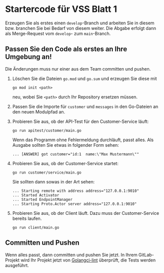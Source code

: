 # Startercode für VSS Blatt 1

Erzeugen Sie als erstes einen `develop`-Branch und arbeiten Sie in diesem bzw.
branchen Sie bei Bedarf von diesem weiter. Die Abgabe erfolgt dann als Merge-Request
vom `develop`- zum `main`-Branch.

## Passen Sie den Code als erstes an Ihre Umgebung an!

Die Änderungen muss nur einer aus dem Team committen und pushen.

1.  Löschen Sie die Dateien `go.mod` und `go.sum` und erzeugen Sie diese mit

    ```
    go mod init <path>
    ```

    neu, wobei Sie `<path>` durch Ihr Repository ersetzen müssen.

2.  Passen Sie die Importe für `customer` und `messages` in den Go-Dateien an
    den neuen Modulpfad an.

3.  Probieren Sie aus, ob der API-Test für den Customer-Service läuft:

    ```
    go run apitest/customer/main.go
    ```

    Wenn das Programm ohne Fehlermeldung durchläuft, passt alles. Als Ausgabe sollten
    Sie etwas in folgender Form sehen:

    ```
    ... [ANSWER] got customer="id:1  name:\"Max Mustermann\""
    ```

4.  Probieren Sie aus, ob der Customer-Service startet:

    ```
    go run customer/service/main.go
    ```

    Sie sollten dann sowas in der Art sehen:

    ```
    ... Starting remote with address address="127.0.0.1:9010"
    ... Started Activator
    ... Started EndpointManager
    ... Starting Proto.Actor server address="127.0.0.1:9010"
    ```

5.  Probieren Sie aus, ob der Client läuft. Dazu muss der Customer-Service
    bereits laufen.

    ```
    go run client/main.go
    ```

## Committen und Pushen

Wenn alles passt, dann committen und pushen Sie jetzt. In Ihrem GitLab-Projekt
wird Ihr Projekt jetzt von [Golangci-lint](https://github.com/golangci/golangci-lint)
überprüft, die Tests werden ausgeführt.
